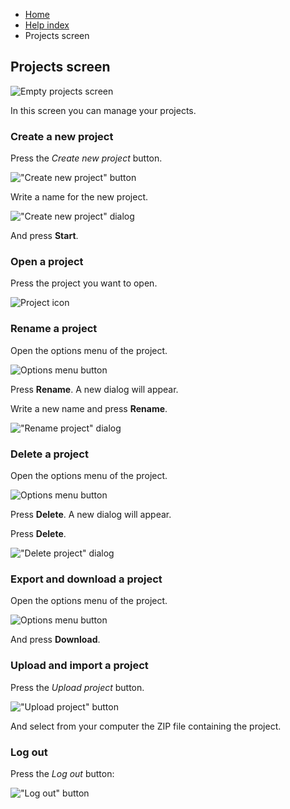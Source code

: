 <ul class="breadcrumb">
    <li><a href="">Home</a></li>
    <li><a href="help">Help index</a></li>
    <li>Projects screen</li>
</ul>

## Projects screen

![Empty projects screen](assets/img/projects_screen/introduction_1.png)

In this screen you can manage your projects.

### Create a new project

Press the *Create new project* button.

!["Create new project" button](assets/img/projects_screen/create_1.png)

Write a name for the new project.

!["Create new project" dialog](assets/img/projects_screen/create_2.png)

And press **Start**.

### Open a project

Press the project you want to open.

![Project icon](assets/img/projects_screen/open_1.png)

### Rename a project

Open the options menu of the project.

![Options menu button](assets/img/projects_screen/options.png)

Press **Rename**. A new dialog will appear.

Write a new name and press **Rename**.

!["Rename project" dialog](assets/img/projects_screen/rename_1.png)

### Delete a project

Open the options menu of the project.

![Options menu button](assets/img/projects_screen/options.png)

Press **Delete**. A new dialog will appear.

Press **Delete**.

!["Delete project" dialog](assets/img/projects_screen/delete_1.png)

### Export and download a project

Open the options menu of the project.

![Options menu button](assets/img/projects_screen/options.png)

And press **Download**.

### Upload and import a project

Press the *Upload project* button.

!["Upload project" button](assets/img/projects_screen/upload_1.png)

And select from your computer the ZIP file containing the project.

### Log out

Press the *Log out* button:

!["Log out" button](assets/img/projects_screen/log-out_1.png)
